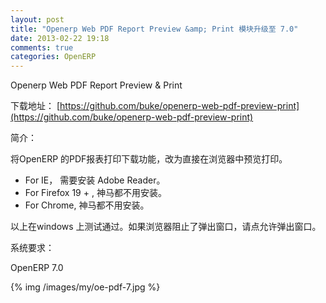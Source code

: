 ```yaml
---
layout: post
title: "Openerp Web PDF Report Preview &amp; Print 模块升级至 7.0"
date: 2013-02-22 19:18
comments: true
categories: OpenERP
---
```


Openerp Web PDF Report Preview & Print

下载地址： [https://github.com/buke/openerp-web-pdf-preview-print](https://github.com/buke/openerp-web-pdf-preview-print)

简介：

将OpenERP 的PDF报表打印下载功能，改为直接在浏览器中预览打印。

* For IE， 需要安装 Adobe Reader。
* For Firefox 19 + , 神马都不用安装。
* For Chrome, 神马都不用安装。

以上在windows 上测试通过。如果浏览器阻止了弹出窗口，请点允许弹出窗口。

系统要求：

OpenERP 7.0


{% img /images/my/oe-pdf-7.jpg %}
